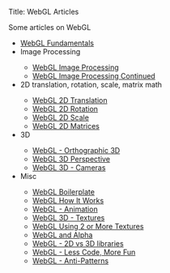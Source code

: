 Title: WebGL Articles

Some articles on WebGL

<ul>
  <li><a href="webgl/lessons/webgl-fundamentals.html">WebGL Fundamentals</a></li>
  <li>Image Processing</li>
  <ul>
    <li><a href="webgl/lessons/webgl-image-processing.html">WebGL Image Processing</a></li>
    <li><a href="webgl/lessons/webgl-image-processing-continued.html">WebGL Image Processing Continued</a></li>
  </ul>
  <li>2D translation, rotation, scale, matrix math</li>
  <ul>
    <li><a href="webgl/lessons/webgl-2d-translation.html">WebGL 2D Translation</a></li>
    <li><a href="webgl/lessons/webgl-2d-rotation.html">WebGL 2D Rotation</a></li>
    <li><a href="webgl/lessons/webgl-2d-scale.html">WebGL 2D Scale</a></li>
    <li><a href="webgl/lessons/webgl-2d-matrices.html">WebGL 2D Matrices</a></li>
  </ul>
  <li>3D</li>
  <ul>
    <li><a href="webgl/lessons/webgl-3d-orthographic.html">WebGL - Orthographic 3D</a></li>
    <li><a href="webgl/lessons/webgl-3d-perspective.html">WebGL 3D Perspective</a></li>
    <li><a href="webgl/lessons/webgl-3d-camera.html">WebGL 3D - Cameras</a></li>
  </ul>
  <li>Misc</li>
  <ul>
    <li><a href="webgl/lessons/webgl-boilerplate.html">WebGL Boilerplate</a></li>
    <li><a href="webgl/lessons/webgl-how-it-works.html">WebGL How It Works</a></li>
    <li><a href="webgl/lessons/webgl-animation.html">WebGL - Animation</a></li>
    <li><a href="webgl/lessons/webgl-3d-textures.html">WebGL 3D - Textures</a></li>
    <li><a href="webgl/lessons/webgl-2-textures.html">WebGL Using 2 or More Textures</a></li>
    <li><a href="webgl/lessons/webgl-and-alpha.html">WebGL and Alpha</a></li>
    <li><a href="webgl/lessons/webgl-2d-vs-3d-library.html">WebGL - 2D vs 3D libraries</a></li>
    <li><a href="webgl/lessons/webgl-less-code-more-fun.html">WebGL - Less Code, More Fun</a></li>
    <li><a href="webgl/lessons/webgl-anti-patterns.html">WebGL - Anti-Patterns</a></li>
  </ul>
</ul>



<!--

%(table_of_contents)s

-->




